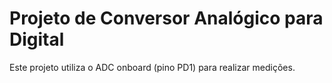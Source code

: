 # Projeto de Conversor Analógico para Digital

Este projeto utiliza o ADC onboard (pino PD1) para realizar medições.
